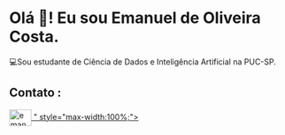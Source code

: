 # Olá 👋! Eu sou Emanuel de Oliveira Costa.

 💻Sou estudante de Ciência de Dados e Inteligência Artificial na PUC-SP.
 ## Contato :
 
<a href="https://www.linkedin.com/in/emanuel-de-oliveira-costa-45b637185/" target="_blank">
<img align="center" alt="emanuel-linkedin" height="30" width="40" src="<svg viewBox="0 0 128 128">
<path fill="#1d1d1b" d="M.85 52.73h4.94v17.98h9.14v4.56H.85V52.73zM17.11 60h4.74v15.26h-4.74zm2.37-7.59a2.75 2.75 0 11-2.75 2.75 2.75 2.75 0 012.75-2.75M41.69 52.73h4.74V66.2l5.38-6.22h5.81l-6.22 7.07 6.09 8.22h-5.96l-5.04-7.55h-.06v7.55h-4.74V52.73zM24.48 60H29v2.09h.06a5 5 0 014.49-2.47c4.81 0 5.69 3.16 5.69 7.27v8.38h-4.7v-7.43c0-1.77 0-4-2.47-4s-2.85 1.93-2.85 3.92v7.55h-4.74z"></path><path fill="#1d1d1b" d="M67.61 65.85a2.84 2.84 0 00-2.91-2.91 3.16 3.16 0 00-3.35 2.91zm4 6.77a8.35 8.35 0 01-6.48 3c-4.74 0-8.54-3.16-8.54-8.07s3.8-8.06 8.54-8.06c4.43 0 7.21 3.16 7.21 8.06v1.49h-11a3.54 3.54 0 003.57 3 4 4 0 003.38-1.87zM82.23 63.68A3.89 3.89 0 1086 67.57a3.6 3.6 0 00-3.8-3.89m8.2 11.58H86v-2a6 6 0 01-4.71 2.4c-4.56 0-7.56-3.29-7.56-7.94 0-4.27 2.66-8.19 7-8.19a5.73 5.73 0 014.87 2h.06v-8.8h4.74z"></path><path fill="#0076b2" d="M124.78 48H97.51a2.34 2.34 0 00-2.36 2.31v27.38A2.34 2.34 0 0097.51 80h27.27a2.34 2.34 0 002.37-2.31V50.31a2.34 2.34 0 00-2.37-2.31z"></path><path fill="#fff" d="M99.89 60h4.75v15.27h-4.75zm2.37-7.59a2.75 2.75 0 11-2.75 2.75 2.75 2.75 0 012.75-2.75M107.61 60h4.55v2.09h.06a5 5 0 014.49-2.47c4.81 0 5.69 3.16 5.69 7.27v8.38h-4.74v-7.43c0-1.77 0-4-2.47-4s-2.85 1.93-2.85 3.92v7.55h-4.74z"></path>
</svg>"
style="max-width:100%;">
</a>
 
